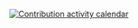 [![Contribution activity calendar](https://commitoria.thomaszahner.ch/api/calendar.svg?github=thomas-zahner&colour_strategy=InterpolationStrategy&inactive_colour=%23f6f5f4&active_colour=%23c061cb&repositories=%7B%22user_name%22%3A%22thomas-zahner%22%2C%22url%22%3A%22https%3A%2F%2Fgitlab.com%22%2C%22kind%22%3A%22Gitlab%22%7D)](https://commitoria.thomaszahner.ch/calendar?github=thomas-zahner&colour_strategy=InterpolationStrategy&inactive_colour=%23f6f5f4&active_colour=%23c061cb&repositories=%7B%22user_name%22%3A%22thomas-zahner%22%2C%22url%22%3A%22https%3A%2F%2Fgitlab.com%22%2C%22kind%22%3A%22Gitlab%22%7D)
